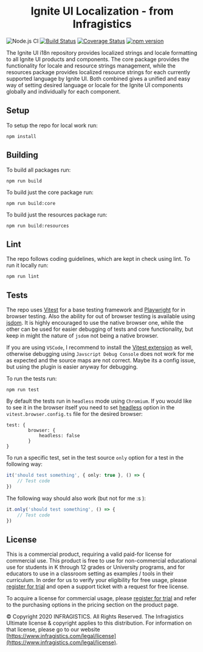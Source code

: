<h1 align="center">
  Ignite UI Localization - from Infragistics 
</h1>

![Node.js CI](https://github.com/IgniteUI/igniteui-i18n/workflows/Node.js%20CI/badge.svg)
[![Build Status](https://dev.azure.com/IgniteUI/igniteui-i18n/_apis/build/status/IgniteUI.igniteui-i18n)](https://dev.azure.com/IgniteUI/igniteui-i18n/_build/latest?definitionId=3)
[![Coverage Status](https://coveralls.io/repos/github/IgniteUI/igniteui-i18n/badge.svg?branch=master)](https://coveralls.io/github/IgniteUI/igniteui-i18n?branch=master)
[![npm version](https://badge.fury.io/js/igniteui-i18n.svg)](https://badge.fury.io/js/igniteui-i18n)

The Ignite UI i18n repository provides localized strings and locale formatting to all Ignite UI products and components. The core package provides the functionality for locale and resource strings management, while the resources package provides localized resource strings for each currently supported language by Ignite UI. Both combined gives a unified and easy way of setting desired language or locale for the Ignite UI components globally and individually for each component.

## Setup

To setup the repo for local work run:

```
npm install
```

## Building

To build all packages run:

```
npm run build
```

To build just the core package run:

```
npm run build:core
```


To build just the resources package run:

```
npm run build:resources
```

## Lint

The repo follows coding guidelines, which are kept in check using lint. To run it locally run:

```
npm run lint
```


## Tests

The repo uses [Vitest](https://vitest.dev/guide/) for a base testing framework and [Playwright](https://vitest.dev/guide/browser/playwright.html) for in browser testing. Also the ability for out of browser testing is available using [jsdom](https://github.com/jsdom/jsdom). It is highly encouraged to use the native browser one, while the other can be used for easier debugging of tests and core functionality, but keep in might the nature of `jsdom` not being a native browser.

If you are using `VSCode`, I recommend to install the [Vitest extension](https://marketplace.visualstudio.com/items?itemName=vitest.explorer) as well, otherwise debugging using `Javscript Debug Console` does not work for me as expected and the source maps are not correct. Maybe its a config issue, but using the plugin is easier anyway for debugging.

To run the tests run:

```
npm run test
```

By default the tests run in `headless` mode using `Chromium`. If you would like to see it in the browser itself you need to set [headless](https://vitest.dev/guide/browser/config.html#browser-headless) option in the `vitest.browser.config.ts` file for the desired browser:

```
test: {
        browser: {
            headless: false
        }
}
```

To run a specific test, set in the test source `only` option for a test in the following way:

```typescript
it('should test something', { only: true }, () => {
    // Test code
})

```

The following way should also work (but not for me :s ):

```typescript
it.only('should test something', () => {
    // Test code
})

```

## License
This is a commercial product, requiring a valid paid-for license for commercial use.
This product is free to use for non-commercial educational use for students in K through 12 grades or University programs, and for educators to use in a classroom setting as examples / tools in their curriculum.
In order for us to verify your eligibility for free usage, please [register for trial](https://Infragistics.com/Angular) and open a support ticket with a request for free license.

To acquire a license for commercial usage, please [register for trial](https://Infragistics.com/Angular) and refer to the purchasing options in the pricing section on the product page.

© Copyright 2020 INFRAGISTICS. All Rights Reserved.
The Infragistics Ultimate license & copyright applies to this distribution.
For information on that license, please go to our website [https://www.infragistics.com/legal/license](https://www.infragistics.com/legal/license).